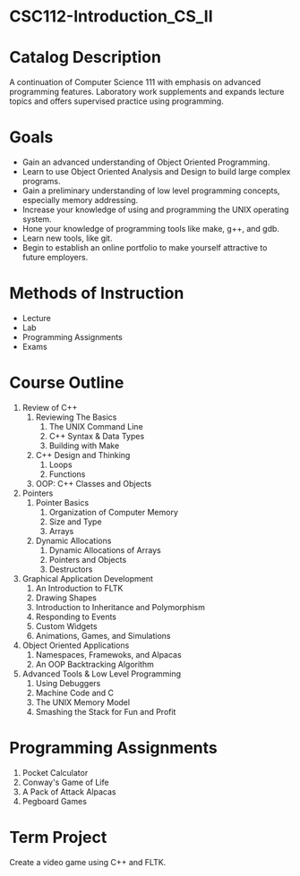 # CSC112-Introduction_CS_II

# Catalog Description
A continuation of Computer Science 111 with emphasis on advanced
programming features. Laboratory work supplements and expands lecture
topics and offers supervised practice using programming. 

# Goals
* Gain an advanced understanding of Object Oriented Programming.
* Learn to use Object Oriented Analysis and Design to build large
  complex programs.
* Gain a preliminary understanding of low level programming
  concepts, especially memory addressing.
* Increase your knowledge of using and programming the
  UNIX operating system.
* Hone your knowledge of programming tools like
  make, g++, and gdb.
* Learn new tools, like git.  
* Begin to establish an online portfolio to make yourself attractive
  to future employers.

# Methods of Instruction
* Lecture
* Lab
* Programming Assignments
* Exams

# Course Outline
1. Review of C++
    1. Reviewing The Basics
        1. The UNIX Command Line
        2. C++ Syntax & Data Types
        3. Building with Make
    2. C++ Design and Thinking
        1. Loops
        2. Functions
    3. OOP: C++ Classes and Objects
2. Pointers
    1. Pointer Basics
        1. Organization of Computer Memory
        2. Size and Type
        3. Arrays
    2. Dynamic Allocations
        1. Dynamic Allocations of Arrays
        2. Pointers and Objects
        3. Destructors
3. Graphical Application Development
    1. An Introduction to FLTK
    2. Drawing Shapes
    3. Introduction to Inheritance and Polymorphism
    4. Responding to Events
    5. Custom Widgets
    6. Animations, Games, and Simulations
4. Object Oriented Applications
    1. Namespaces, Framewoks, and Alpacas
    2. An OOP Backtracking Algorithm
5. Advanced Tools & Low Level Programming
    1. Using Debuggers
    2. Machine Code and C
    3. The UNIX Memory Model
    4. Smashing the Stack for Fun and Profit

# Programming Assignments
1. Pocket Calculator
2. Conway's Game of Life
3. A Pack of Attack Alpacas
4. Pegboard Games

# Term Project
Create a video game using C++ and FLTK.
